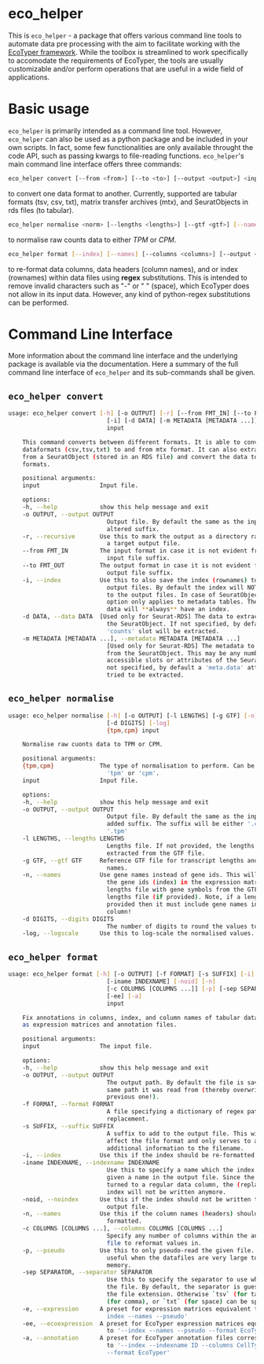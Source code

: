 
eco_helper
==========

This is `eco_helper` - a package that offers various command line tools to automate data pre processing with the aim to facilitate working with the [EcoTyper framework](https://github.com/digitalcytometry/ecotyper). While the toolbox is streamlined to work specifically to accomodate the requirements of EcoTyper, the tools are usually customizable and/or perform operations that are useful in a wide field of applications. 

Basic usage
===========
`eco_helper` is primarily intended as a command line tool. However, `eco_helper` can also be used as a python package and be included in your own scripts. In fact, some few functionalities are only available throught the code API, such as passing kwargs to file-reading functions. `eco_helper`'s main command line interface offers three commands: 

```bash
eco_helper convert [--from <from>] [--to <to>] [--output <output>] <input>
```

to convert one data format to another. Currently, supported are tabular formats (tsv, csv, txt), matrix transfer archives (mtx), and SeuratObjects in rds files (to tabular).


```bash
eco_helper normalise <norm> [--lengths <lengths>] [--gtf <gtf>] [--names] [--output <output>] <input>
```

to normalise raw counts data to either *TPM* or *CPM*.

```bash
eco_helper format [--index] [--names] [--columns <columns>] [--output <output>] [--pseudo] [--formats <formats>] <input>
```

to re-format data columns, data headers (column names), and or index (rownames) within data files using **regex** substitutions. This is intended to remove invalid characters such as "-" or " " (space), which EcoTyper does not allow in its input data. However, any kind of python-regex substitutions can be performed.


Command Line Interface
======================

More information about the command line interface and the underlying package is available via the documentation. Here a summary of the full command line interface of `eco_helper` and its sub-commands shall be given. 

`eco_helper convert`
--------------------

```bash
usage: eco_helper convert [-h] [-o OUTPUT] [-r] [--from FMT_IN] [--to FMT_OUT]
                            [-i] [-d DATA] [-m METADATA [METADATA ...]]
                            input

    This command converts between different formats. It is able to convert tabular
    dataformats (csv,tsv,txt) to and from mtx format. It can also extract data
    from a SeuratObject (stored in an RDS file) and convert the data to tabular
    formats.

    positional arguments:
    input                 Input file.

    options:
    -h, --help            show this help message and exit
    -o OUTPUT, --output OUTPUT
                            Output file. By default the same as the input with
                            altered suffix.
    -r, --recursive       Use this to mark the output as a directory rather than
                            a target output file.
    --from FMT_IN         The input format in case it is not evident from the
                            input file suffix.
    --to FMT_OUT          The output format in case it is not evident from the
                            output file suffix.
    -i, --index           Use this to also save the index (rownames) to tabular
                            output files. By default the index will NOT be written
                            to the output files. In case of SeuratObject data this
                            option only applies to metadata tables. The extracted
                            data will **always** have an index.
    -d DATA, --data DATA  [Used only for Seurat-RDS] The data to extract from
                            the SeuratObject. If not specified, by default the
                            'counts' slot will be extracted.
    -m METADATA [METADATA ...], --metadata METADATA [METADATA ...]
                            [Used only for Seurat-RDS] The metadata to extract
                            from the SeuratObject. This may be any number
                            accessible slots or attributes of the SeuratObject. If
                            not specified, by default a 'meta.data' attribute is
                            tried to be extracted.
```

`eco_helper normalise`
----------------------
```bash
usage: eco_helper normalise [-h] [-o OUTPUT] [-l LENGTHS] [-g GTF] [-n]
                            [-d DIGITS] [-log]
                            {tpm,cpm} input

    Normalise raw cuonts data to TPM or CPM.

    positional arguments:
    {tpm,cpm}             The type of normalisation to perform. Can be either
                            'tpm' or 'cpm'.
    input                 Input file.

    options:
    -h, --help            show this help message and exit
    -o OUTPUT, --output OUTPUT
                            Output file. By default the same as the input with
                            added suffix. The suffix will be either '.cpm' or
                            '.tpm'
    -l LENGTHS, --lengths LENGTHS
                            Lengths file. If not provided, the lengths will be
                            extracted from the GTF file.
    -g GTF, --gtf GTF     Reference GTF file for transcript lengths and/or gene
                            names.
    -n, --names           Use gene names instead of gene ids. This will replace
                            the gene ids (index) in the expression matrix and
                            lengths file with gene symbols from the GTF file or
                            lengths file (if provided). Note, if a length file is
                            provided then it must include gene names in the second
                            column!
    -d DIGITS, --digits DIGITS
                            The number of digits to round the values to.
    -log, --logscale      Use this to log-scale the normalised values.
```

`eco_helper format`
-------------------
```bash
usage: eco_helper format [-h] [-o OUTPUT] [-f FORMAT] [-s SUFFIX] [-i]
                            [-iname INDEXNAME] [-noid] [-n]
                            [-c COLUMNS [COLUMNS ...]] [-p] [-sep SEPARATOR] [-e]
                            [-ee] [-a]
                            input

    Fix annotations in columns, index, and column names of tabular data files such
    as expression matrices and annotation files.

    positional arguments:
    input                 The input file.

    options:
    -h, --help            show this help message and exit
    -o OUTPUT, --output OUTPUT
                            The output path. By default the file is saved to the
                            same path it was read from (thereby overwriting the
                            previous one!).
    -f FORMAT, --format FORMAT
                            A file specifying a dictionary of regex patterns for
                            replacement.
    -s SUFFIX, --suffix SUFFIX
                            A suffix to add to the output file. This will not
                            affect the file format and only serves to add
                            additional information to the filename.
    -i, --index           Use this if the index should be re-formatted.
    -iname INDEXNAME, --indexname INDEXNAME
                            Use this to specify a name which the index should be
                            given a name in the output file. Since the index is
                            turned to a regular data column, the (replacement)
                            index will not be written anymore.
    -noid, --noindex      Use this if the index should not be written to the
                            output file.
    -n, --names           Use this if the column names (headers) should be re-
                            formatted.
    -c COLUMNS [COLUMNS ...], --columns COLUMNS [COLUMNS ...]
                            Specify any number of columns within the annotation
                            file to reformat values in.
    -p, --pseudo          Use this to only pseudo-read the given file. This is
                            useful when the datafiles are very large to save
                            memory.
    -sep SEPARATOR, --separator SEPARATOR
                            Use this to specify the separator to use when reading
                            the file. By default, the separator is guessed from
                            the file extension. Otherwise `tsv` (for tab), `csv`
                            (for comma), or `txt` (for space) can be specified.
    -e, --expression      A preset for expression matrices equivalent to '--
                            index --names --pseudo'
    -ee, --ecoexpression  A preset for EcoTyper expression matrices equivalent
                            to '--index --names --pseudo --format EcoTyper'
    -a, --annotation      A preset for EcoTyper annotation files corresponding
                            to '--index --indexname ID --columns CellType Sample
                            --format EcoTyper'
```
